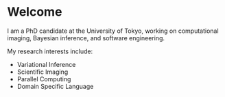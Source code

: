 # Welcome

I am a PhD candidate at the University of Tokyo, working on computational imaging, Bayesian inference, and software engineering.

My research interests include:
- Variational Inference 
- Scientific Imaging
- Parallel Computing
- Domain Specific Language